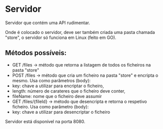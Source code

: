 # Servidor
Servidor que contém uma API rudimentar.

Onde é colocado o servidor, deve ser também criada uma pasta chamada "store", o servidor só funciona em Linux (feito em GO).

## Métodos possíveis:
* GET /files -> método que retorna a listagem de todos os ficheiros na pasta "store"
* POST /files -> método que cria um ficheiro na pasta "store" e encripta o mesmo. Usa como parâmetros (body):
 *  key: chave a utilizar para encriptar o ficheiro,
 * length: número de carateres que o ficheiro deve conter,
 * fileName: nome que o ficheiro deve assumir
* GET /files/{fileId} -> método que desencripta e retorna o respetivo ficheiro. Usa como parâmetro (body):
 * key: chave a utilizar para desencriptar o ficheiro

Servidor está disponível na porta 8080.